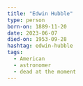 ```yaml
---
title: "Edwin Hubble"
type: person
born-on: 1889-11-20
date: 2023-06-07
died-on: 1953-09-28
hashtag: edwin-hubble
tags:
  - American
  - astronomer
  - dead at the moment
---
```

